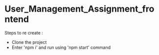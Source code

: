# User_Management_Assignment_frontend
Steps to re create :

- Clone the project
- Enter 'npm i' and run using 'npm start' command
